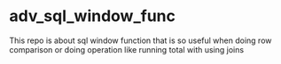 # adv_sql_window_func
This repo is about sql window function that is so useful when doing row comparison or doing operation like running total with using joins
